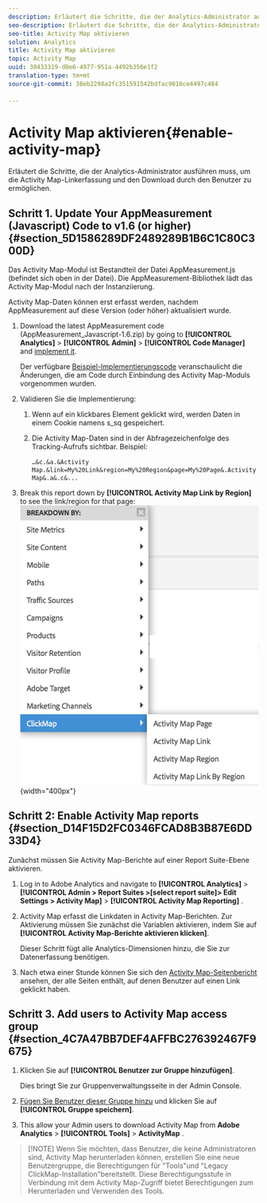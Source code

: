 ```yaml
---
description: Erläutert die Schritte, die der Analytics-Administrator ausführen muss, um die Activity Map-Linkerfassung und den Download durch den Benutzer zu ermöglichen.
seo-description: Erläutert die Schritte, die der Analytics-Administrator ausführen muss, um die Activity Map-Linkerfassung und den Download durch den Benutzer zu ermöglichen.
seo-title: Activity Map aktivieren
solution: Analytics
title: Activity Map aktivieren
topic: Activity Map
uuid: 30433319-d0e6-4977-951a-4492b356e1f2
translation-type: tm+mt
source-git-commit: 38eb2298a2fc351591542bdfac9016ce4497c484

---
```



# Activity Map aktivieren{#enable-activity-map}

Erläutert die Schritte, die der Analytics-Administrator ausführen muss, um die Activity Map-Linkerfassung und den Download durch den Benutzer zu ermöglichen.

## Schritt 1. Update Your AppMeasurement (Javascript) Code to v1.6 (or higher) {#section_5D1586289DF2489289B1B6C1C80C300D}

Das Activity Map-Modul ist Bestandteil der Datei AppMeasurement.js (befindet sich oben in der Datei). Die AppMeasurement-Bibliothek lädt das Activity Map-Modul nach der Instanziierung.

Activity Map-Daten können erst erfasst werden, nachdem AppMeasurement auf diese Version (oder höher) aktualisiert wurde.

1. Download the latest AppMeasurement code (AppMeasurement_Javascript-1.6.zip) by going to  **[!UICONTROL Analytics]** &gt; **[!UICONTROL Admin]** &gt; **[!UICONTROL Code Manager]** and [implement it](https://marketing.adobe.com/resources/help/en_US/sc/implement/js_implementation.html).

   Der verfügbare [Beispiel-Implementierungscode](../../../../analyze/activity-map/activitymap-getting-started/activitymap-getting-started-admins/activitymap-sample-implementation-code.md#concept_EC27DA8A62F5411EBED51284CB7E1734) veranschaulicht die Änderungen, die am Code durch Einbindung des Activity Map-Moduls vorgenommen wurden.

1. Validieren Sie die Implementierung:

   1. Wenn auf ein klickbares Element geklickt wird, werden Daten in einem Cookie namens s_sq gespeichert.
   1. Die Activity Map-Daten sind in der Abfragezeichenfolge des Tracking-Aufrufs sichtbar. Beispiel:

      ```
      …&c.&a.&Activity Map.&link=My%20Link&region=My%20Region&page=My%20Page&.Activity Map&.a&.c&...
      ```

1. Break this report down by **[!UICONTROL Activity Map Link by Region]** to see the link/region for that page:  ![](assets/am_breakdown.png){width="400px"}

## Schritt 2: Enable Activity Map reports {#section_D14F15D2FC0346FCAD8B3B87E6DD33D4}

Zunächst müssen Sie Activity Map-Berichte auf einer Report Suite-Ebene aktivieren.

1. Log in to Adobe Analytics and navigate to  **[!UICONTROL Analytics]** &gt; **[!UICONTROL Admin &gt; Report Suites &gt;[select report suite]&gt; Edit Settings &gt; Activity Map]** &gt; **[!UICONTROL Activity Map Reporting]** .
1. Activity Map erfasst die Linkdaten in Activity Map-Berichten. Zur Aktivierung müssen Sie zunächst die Variablen aktivieren, indem Sie auf **[!UICONTROL Activity Map-Berichte aktivieren klicken]**.

   Dieser Schritt fügt alle Analytics-Dimensionen hinzu, die Sie zur Datenerfassung benötigen.

1. Nach etwa einer Stunde können Sie sich den [Activity Map-Seitenbericht](/help/analyze/activity-map/activitymap-reporting-analytics.md) ansehen, der alle Seiten enthält, auf denen Benutzer auf einen Link geklickt haben.

## Schritt 3. Add users to Activity Map access group {#section_4C7A47BB7DEF4AFFBC276392467F9675}

1. Klicken Sie auf **[!UICONTROL Benutzer zur Gruppe hinzufügen]**.

   Dies bringt Sie zur Gruppenverwaltungsseite in der Admin Console.

1. [Fügen Sie Benutzer dieser Gruppe hinzu](https://marketing.adobe.com/resources/help/en_US/reference/groups.html) und klicken Sie auf **[!UICONTROL Gruppe speichern]**.

1. This allow your Admin users to download Activity Map from  **Adobe Analytics** &gt; **[!UICONTROL Tools]** &gt; **ActivityMap** .

> [!NOTE] Wenn Sie möchten, dass Benutzer, die keine Administratoren sind, Activity Map herunterladen können, erstellen Sie eine neue Benutzergruppe, die Berechtigungen für "Tools"und "Legacy ClickMap-Installation"bereitstellt. Diese Berechtigungsstufe in Verbindung mit dem Activity Map-Zugriff bietet Berechtigungen zum Herunterladen und Verwenden des Tools.
